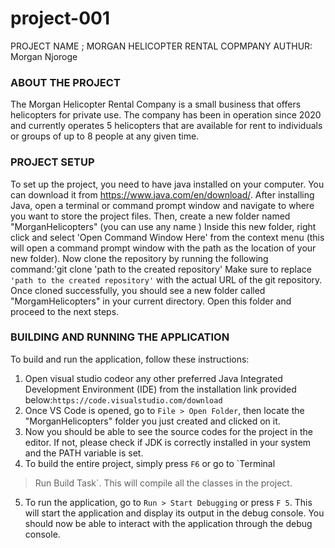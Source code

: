 # project-001
PROJECT NAME ; MORGAN HELICOPTER RENTAL COPMPANY
AUTHUR: Morgan Njoroge
### ABOUT THE PROJECT ###
The Morgan Helicopter Rental Company is a small business that offers helicopters for private
use. The company has been in operation since 2020 and currently operates 5 helicopters
that are available for rent to individuals or groups of up to 8 people at any given time.
### PROJECT SETUP ###
To set up the project, you need to have java installed on your computer. You can download it
from https://www.java.com/en/download/. After installing Java, open a terminal
or command prompt window and navigate to where you want to store the project files. Then, create a
new folder named "MorganHelicopters" (you can use any name )
Inside this new folder, right click and select 'Open Command Window Here' from the context menu
(this will open a command prompt window with the path as the location of your new folder).
Now clone the repository by running the following command:'git clone 'path to the created repository'
Make sure to replace `'path to the created repository'` with the actual URL of the git repository.
Once cloned successfully, you should see a new folder called "MorgamHelicopters"
in your current directory. Open this folder and proceed to the next steps.
### BUILDING AND RUNNING THE APPLICATION ###
To build and run the application, follow these instructions:
1. Open visual studio codeor any other preferred Java Integrated Development Environment (IDE)
from the installation link provided below:`https://code.visualstudio.com/download`
2. Once VS Code is opened, go to `File > Open Folder`, then locate the
"MorganHelicopters" folder you just created and clicked on it.
3. Now you should be able to see the source codes for the project in the editor. If
not, please check if JDK is correctly installed in your system and the PATH variable is set.
4. To build the entire project, simply press `F6` or go to `Terminal
> Run Build Task`. This will compile all the classes in the project.
5. To run the application, go to `Run > Start Debugging` or press `F
5`. This will start the application and display its output in the debug console.
You should now be able to interact with the application through the debug console.</s>
<!DOCTYPE html PUBLIC "-//W3C//DTD XHTML 1.
### LIVE SITE GITHUB PAGES LINK ###
`https://github.com/Njokinjoroge/project-001`
